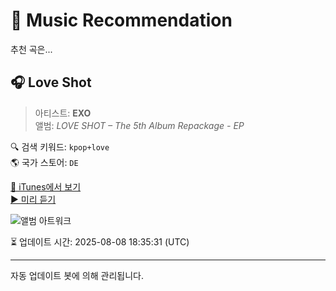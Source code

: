 
# 🎵 Music Recommendation

추천 곡은...

## 🎧 Love Shot  
> 아티스트: **EXO**  
> 앨범: _LOVE SHOT – The 5th Album Repackage - EP_  

🔍 검색 키워드: `kpop+love`  
🌎 국가 스토어: `DE`

[🔗 iTunes에서 보기](https://music.apple.com/de/album/love-shot/1446231540?i=1446231541&uo=4)  
[▶️ 미리 듣기](https://audio-ssl.itunes.apple.com/itunes-assets/AudioPreview125/v4/27/04/63/2704633d-4b20-9102-3e4e-dfe949a12db7/mzaf_15666174515800722032.plus.aac.p.m4a)

![앨범 아트워크](https://is1-ssl.mzstatic.com/image/thumb/Music124/v4/41/9a/62/419a621b-bd1a-c9ba-2c77-fe3b233a33b4/EXO_DC.jpg/100x100bb.jpg)

⏳ 업데이트 시간: 2025-08-08 18:35:31 (UTC)

---
자동 업데이트 봇에 의해 관리됩니다.
